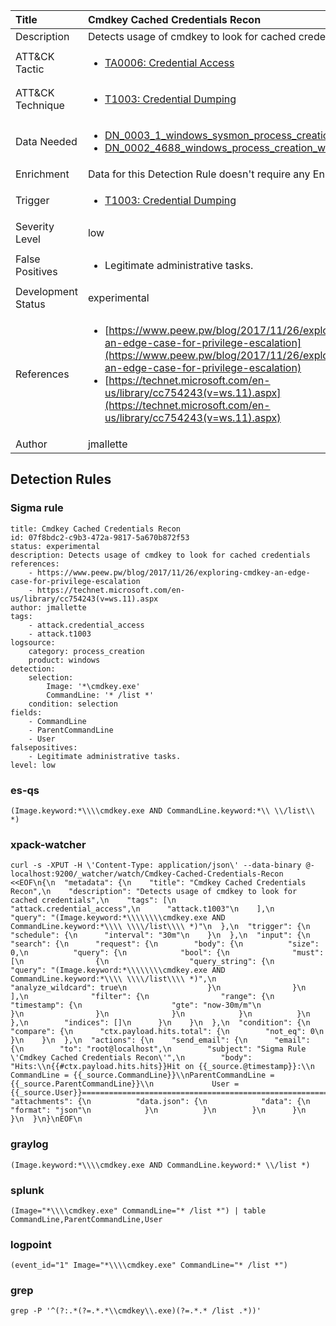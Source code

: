 | Title                | Cmdkey Cached Credentials Recon                                                                                                                                                 |
|:---------------------|:------------------------------------------------------------------------------------------------------------------------------------------------------------|
| Description          | Detects usage of cmdkey to look for cached credentials                                                                                                                                           |
| ATT&amp;CK Tactic    |  <ul><li>[TA0006: Credential Access](https://attack.mitre.org/tactics/TA0006)</li></ul>  |
| ATT&amp;CK Technique | <ul><li>[T1003: Credential Dumping](https://attack.mitre.org/techniques/T1003)</li></ul>  |
| Data Needed          | <ul><li>[DN_0003_1_windows_sysmon_process_creation](../Data_Needed/DN_0003_1_windows_sysmon_process_creation.md)</li><li>[DN_0002_4688_windows_process_creation_with_commandline](../Data_Needed/DN_0002_4688_windows_process_creation_with_commandline.md)</li></ul>  |
| Enrichment           |  Data for this Detection Rule doesn't require any Enrichments.  |
| Trigger              | <ul><li>[T1003: Credential Dumping](../Triggers/T1003.md)</li></ul>  |
| Severity Level       | low |
| False Positives      | <ul><li>Legitimate administrative tasks.</li></ul>  |
| Development Status   | experimental |
| References           | <ul><li>[https://www.peew.pw/blog/2017/11/26/exploring-cmdkey-an-edge-case-for-privilege-escalation](https://www.peew.pw/blog/2017/11/26/exploring-cmdkey-an-edge-case-for-privilege-escalation)</li><li>[https://technet.microsoft.com/en-us/library/cc754243(v=ws.11).aspx](https://technet.microsoft.com/en-us/library/cc754243(v=ws.11).aspx)</li></ul>  |
| Author               | jmallette |


## Detection Rules

### Sigma rule

```
title: Cmdkey Cached Credentials Recon
id: 07f8bdc2-c9b3-472a-9817-5a670b872f53
status: experimental
description: Detects usage of cmdkey to look for cached credentials
references:
    - https://www.peew.pw/blog/2017/11/26/exploring-cmdkey-an-edge-case-for-privilege-escalation
    - https://technet.microsoft.com/en-us/library/cc754243(v=ws.11).aspx
author: jmallette
tags:
    - attack.credential_access
    - attack.t1003
logsource:
    category: process_creation
    product: windows
detection:
    selection:
        Image: '*\cmdkey.exe'
        CommandLine: '* /list *'
    condition: selection
fields:
    - CommandLine
    - ParentCommandLine
    - User
falsepositives:
    - Legitimate administrative tasks.
level: low

```





### es-qs
    
```
(Image.keyword:*\\\\cmdkey.exe AND CommandLine.keyword:*\\ \\/list\\ *)
```


### xpack-watcher
    
```
curl -s -XPUT -H \'Content-Type: application/json\' --data-binary @- localhost:9200/_watcher/watch/Cmdkey-Cached-Credentials-Recon <<EOF\n{\n  "metadata": {\n    "title": "Cmdkey Cached Credentials Recon",\n    "description": "Detects usage of cmdkey to look for cached credentials",\n    "tags": [\n      "attack.credential_access",\n      "attack.t1003"\n    ],\n    "query": "(Image.keyword:*\\\\\\\\cmdkey.exe AND CommandLine.keyword:*\\\\ \\\\/list\\\\ *)"\n  },\n  "trigger": {\n    "schedule": {\n      "interval": "30m"\n    }\n  },\n  "input": {\n    "search": {\n      "request": {\n        "body": {\n          "size": 0,\n          "query": {\n            "bool": {\n              "must": [\n                {\n                  "query_string": {\n                    "query": "(Image.keyword:*\\\\\\\\cmdkey.exe AND CommandLine.keyword:*\\\\ \\\\/list\\\\ *)",\n                    "analyze_wildcard": true\n                  }\n                }\n              ],\n              "filter": {\n                "range": {\n                  "timestamp": {\n                    "gte": "now-30m/m"\n                  }\n                }\n              }\n            }\n          }\n        },\n        "indices": []\n      }\n    }\n  },\n  "condition": {\n    "compare": {\n      "ctx.payload.hits.total": {\n        "not_eq": 0\n      }\n    }\n  },\n  "actions": {\n    "send_email": {\n      "email": {\n        "to": "root@localhost",\n        "subject": "Sigma Rule \'Cmdkey Cached Credentials Recon\'",\n        "body": "Hits:\\n{{#ctx.payload.hits.hits}}Hit on {{_source.@timestamp}}:\\n      CommandLine = {{_source.CommandLine}}\\nParentCommandLine = {{_source.ParentCommandLine}}\\n             User = {{_source.User}}================================================================================\\n{{/ctx.payload.hits.hits}}",\n        "attachments": {\n          "data.json": {\n            "data": {\n              "format": "json"\n            }\n          }\n        }\n      }\n    }\n  }\n}\nEOF\n
```


### graylog
    
```
(Image.keyword:*\\\\cmdkey.exe AND CommandLine.keyword:* \\/list *)
```


### splunk
    
```
(Image="*\\\\cmdkey.exe" CommandLine="* /list *") | table CommandLine,ParentCommandLine,User
```


### logpoint
    
```
(event_id="1" Image="*\\\\cmdkey.exe" CommandLine="* /list *")
```


### grep
    
```
grep -P '^(?:.*(?=.*.*\\cmdkey\\.exe)(?=.*.* /list .*))'
```



